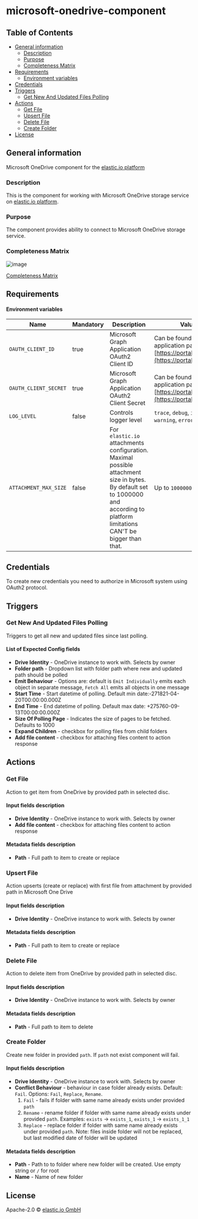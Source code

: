 # microsoft-onedrive-component
## Table of Contents

* [General information](#general-information)
   * [Description](#description)
   * [Purpose](#purpose)
   * [Completeness Matrix](#completeness-matrix)
* [Requirements](#requirements)
   * [Environment variables](#environment-variables)
* [Credentials](#credentials)
* [Triggers](#triggers)
    * [Get New And Updated Files Polling](#get-new-and-updated-files-polling)
* [Actions](#actions)
    * [Get File](#get-file)
    * [Upsert File](#upsert-file)
    * [Delete File](#delete-file)
    * [Create Folder](#create-folder)
* [License](#license)

## General information  
Microsoft OneDrive component for the [elastic.io platform](http://www.elastic.io 'elastic.io platform')
### Description  
This is the component for working with Microsoft OneDrive storage service on [elastic.io platform](http://www.elastic.io/ "elastic.io platform").

### Purpose  
The component provides ability to connect to Microsoft OneDrive storage service.

### Completeness Matrix
![image](https://user-images.githubusercontent.com/16806832/77531578-d58d1280-6e9b-11ea-8802-4ed8e492f081.png)

[Completeness Matrix](https://docs.google.com/spreadsheets/d/1xXDb039POOWOKE7Iamfuz5si7Y7bX1l8mJSuDb4Gums/edit#gid=0)

## Requirements

#### Environment variables
Name|Mandatory|Description|Values|
|----|---------|-----------|------|
|`OAUTH_CLIENT_ID`| true | Microsoft Graph Application OAuth2 Client ID | Can be found in your application page on [https://portal.azure.com](https://portal.azure.com) |
|`OAUTH_CLIENT_SECRET`| true | Microsoft Graph Application OAuth2 Client Secret | Can be found in your application page on [https://portal.azure.com](https://portal.azure.com) |
|`LOG_LEVEL`| false | Controls logger level | `trace`, `debug`, `info`, `warning`, `error` |
|`ATTACHMENT_MAX_SIZE`| false | For `elastic.io` attachments configuration. Maximal possible attachment size in bytes. By default set to 1000000 and according to platform limitations CAN'T be bigger than that. | Up to `1000000` bytes|

## Credentials
To create new credentials you need to authorize in Microsoft system using OAuth2 protocol.

## Triggers
### Get New And Updated Files Polling
Triggers to get all new and updated files since last polling.

#### List of Expected Config fields
* **Drive Identity** - OneDrive instance to work with. Selects by owner
* **Folder path** - Dropdown list with folder path where new and updated path should be polled
* **Emit Behaviour** -  Options are: default is `Emit Individually` emits each object in separate message, `Fetch All` emits all objects in one message
* **Start Time** - Start datetime of polling. Default min date:-271821-04-20T00:00:00.000Z
* **End Time** - End datetime of polling. Default max date: +275760-09-13T00:00:00.000Z
* **Size Of Polling Page** - Indicates the size of pages to be fetched. Defaults to 1000
* **Expand Children** - checkbox for polling files from child folders
* **Add file content** - checkbox for attaching files content to action response

## Actions
### Get File
Action to get item from OneDrive by provided path in selected disc.

#### Input fields description
* **Drive Identity** - OneDrive instance to work with. Selects by owner
* **Add file content** - checkbox for attaching files content to action response
#### Metadata fields description
* **Path** - Full path to item to create or replace

### Upsert File
Action upserts (create or replace) with first file from attachment by provided path in Microsoft One Drive
#### Input fields description
* **Drive Identity** - OneDrive instance to work with. Selects by owner
#### Metadata fields description
* **Path** - Full path to item to create or replace

### Delete File
Action to delete item from OneDrive by provided path in selected disc.
#### Input fields description
* **Drive Identity** - OneDrive instance to work with. Selects by owner
#### Metadata fields description
* **Path** - Full path to item to delete

### Create Folder 
Create new folder in provided `path`. If `path` not exist component will fail.
#### Input fields description
* **Drive Identity** - OneDrive instance to work with. Selects by owner
* **Conflict Behaviour** - behaviour in case folder already exists. Default: `Fail`. Options: `Fail`, `Replace`, `Rename`.
    1. `Fail` - fails if folder with same name already exists under provided `path`
    2. `Rename` - rename folder if folder with same name already exists under provided `path`. Examples: `exists` -> `exists_1`, `exists_1` -> `exists_1_1`
    3. `Replace` - replace folder if folder with same name already exists under provided `path`. Note: files inside folder will not be replaced, but last modified date of folder will be updated
#### Metadata fields description
* **Path** - Path to to folder where new folder will be created. Use empty string or `/` for root
* **Name** - Name of new folder

## License

Apache-2.0 © [elastic.io GmbH](http://elastic.io)
